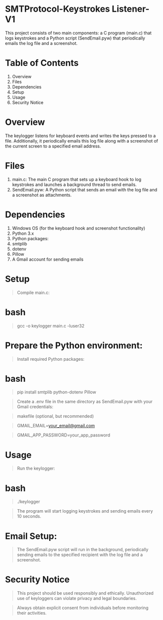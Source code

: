 # SMTProtocol-Keystrokes Listener-V1
This project consists of two main components: a C program (main.c) that logs keystrokes and a Python script (SendEmail.pyw) that periodically emails the log file and a screenshot.

# Table of Contents
1. Overview
2. Files
3. Dependencies
4. Setup
5. Usage
6. Security Notice
# Overview
The keylogger listens for keyboard events and writes the keys pressed to a file. Additionally, it periodically emails this log file along with a screenshot of the current screen to a specified email address.

# Files
1. main.c: The main C program that sets up a keyboard hook to log keystrokes and launches a background thread to send emails.
2. SendEmail.pyw: A Python script that sends an email with the log file and a screenshot as attachments.
# Dependencies
1. Windows OS (for the keyboard hook and screenshot functionality)
2. Python 3.x
3. Python packages:
4. smtplib
5. dotenv
6. Pillow
7. A Gmail account for sending emails
   
# Setup
> Compile main.c:

# bash
> gcc -o keylogger main.c -luser32
# Prepare the Python environment:
> Install required Python packages:
# bash
> pip install smtplib python-dotenv Pillow

> Create a .env file in the same directory as SendEmail.pyw with your Gmail credentials:

> makefile (optional, but recommended)

> GMAIL_EMAIL=your_email@gmail.com

> GMAIL_APP_PASSWORD=your_app_password

# Usage
> Run the keylogger:

# bash
> ./keylogger

> The program will start logging keystrokes and sending emails every 10 seconds.

# Email Setup:
> The SendEmail.pyw script will run in the background, periodically sending emails to the specified recipient with the log file and a screenshot.

# Security Notice
> This project should be used responsibly and ethically. Unauthorized use of keyloggers can violate privacy and legal boundaries.

> Always obtain explicit consent from individuals before monitoring their activities.
